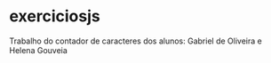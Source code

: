 # exerciciosjs

Trabalho do contador de caracteres dos alunos: Gabriel de Oliveira e Helena Gouveia
